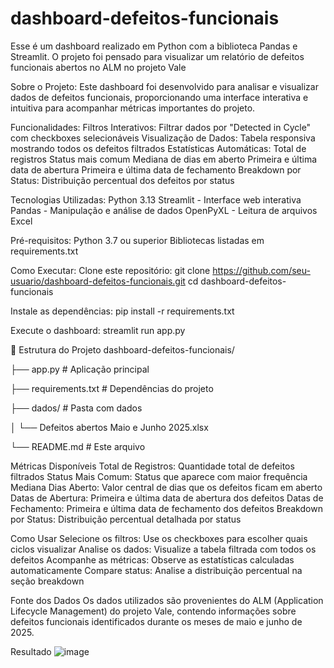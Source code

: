 # dashboard-defeitos-funcionais
Esse é um dashboard realizado em Python com a biblioteca Pandas e Streamlit. O projeto foi pensado para visualizar um relatório de defeitos funcionais abertos no ALM no projeto Vale

Sobre o Projeto:
Este dashboard foi desenvolvido para analisar e visualizar dados de defeitos funcionais, proporcionando uma interface interativa e intuitiva para acompanhar métricas importantes do projeto.

Funcionalidades:
Filtros Interativos: Filtrar dados por "Detected in Cycle" com checkboxes selecionáveis
Visualização de Dados: Tabela responsiva mostrando todos os defeitos filtrados
Estatísticas Automáticas:
Total de registros
Status mais comum
Mediana de dias em aberto
Primeira e última data de abertura
Primeira e última data de fechamento
Breakdown por Status: Distribuição percentual dos defeitos por status

Tecnologias Utilizadas:
Python 3.13
Streamlit - Interface web interativa
Pandas - Manipulação e análise de dados
OpenPyXL - Leitura de arquivos Excel

Pré-requisitos:
Python 3.7 ou superior
Bibliotecas listadas em requirements.txt

Como Executar:
Clone este repositório:
  git clone https://github.com/seu-usuario/dashboard-defeitos-funcionais.git
  cd dashboard-defeitos-funcionais

Instale as dependências:
  pip install -r requirements.txt

Execute o dashboard:
  streamlit run app.py

📁 Estrutura do Projeto
dashboard-defeitos-funcionais/

├── app.py # Aplicação principal

├── requirements.txt # Dependências do projeto

├── dados/ # Pasta com dados

│ └── Defeitos abertos Maio e Junho 2025.xlsx

└── README.md # Este arquivo

Métricas Disponíveis
Total de Registros: Quantidade total de defeitos filtrados
Status Mais Comum: Status que aparece com maior frequência
Mediana Dias Aberto: Valor central de dias que os defeitos ficam em aberto
Datas de Abertura: Primeira e última data de abertura dos defeitos
Datas de Fechamento: Primeira e última data de fechamento dos defeitos
Breakdown por Status: Distribuição percentual detalhada por status

Como Usar
Selecione os filtros: Use os checkboxes para escolher quais ciclos visualizar
Analise os dados: Visualize a tabela filtrada com todos os defeitos
Acompanhe as métricas: Observe as estatísticas calculadas automaticamente
Compare status: Analise a distribuição percentual na seção breakdown

Fonte dos Dados
Os dados utilizados são provenientes do ALM (Application Lifecycle Management) do projeto Vale, contendo informações sobre defeitos funcionais identificados durante os meses de maio e junho de 2025.


Resultado
![image](https://github.com/user-attachments/assets/6f9951ce-5ff1-4536-9ee9-769a3c68c774)
